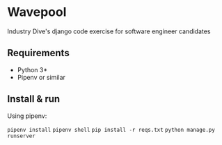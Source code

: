 # Wavepool
Industry Dive's django code exercise for software engineer candidates

## Requirements
* Python 3*
* Pipenv or similar

## Install & run
Using pipenv:

`pipenv install`
`pipenv shell`
`pip install -r reqs.txt`
`python manage.py runserver`
